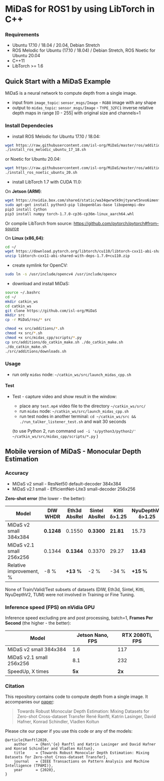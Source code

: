 ﻿# MiDaS for ROS1 by using LibTorch in C++

### Requirements

- Ubuntu 17.10 / 18.04 / 20.04, Debian Stretch
- ROS Melodic for Ubuntu (17.10 / 18.04) / Debian Stretch, ROS Noetic for Ubuntu 20.04
- C++11
- LibTorch >= 1.6

## Quick Start with a MiDaS Example

MiDaS is a neural network to compute depth from a single image.

* input from `image_topic`: `sensor_msgs/Image` - `RGB8` image with any shape
* output to `midas_topic`: `sensor_msgs/Image` - `TYPE_32FC1` inverse relative depth maps in range [0 - 255] with original size and channels=1

### Install Dependecies

* install ROS Melodic for Ubuntu 17.10 / 18.04:
```bash
wget https://raw.githubusercontent.com/isl-org/MiDaS/master/ros/additions/install_ros_melodic_ubuntu_17_18.sh
./install_ros_melodic_ubuntu_17_18.sh
```

or Noetic for Ubuntu 20.04:

```bash
wget https://raw.githubusercontent.com/isl-org/MiDaS/master/ros/additions/install_ros_noetic_ubuntu_20.sh
./install_ros_noetic_ubuntu_20.sh
```


* install LibTorch 1.7 with CUDA 11.0:

On **Jetson (ARM)**:
```bash
wget https://nvidia.box.com/shared/static/wa34qwrwtk9njtyarwt5nvo6imenfy26.whl -O torch-1.7.0-cp36-cp36m-linux_aarch64.whl
sudo apt-get install python3-pip libopenblas-base libopenmpi-dev
pip3 install Cython
pip3 install numpy torch-1.7.0-cp36-cp36m-linux_aarch64.whl
```
Or compile LibTorch from source: https://github.com/pytorch/pytorch#from-source

On **Linux (x86_64)**:
```bash
cd ~/
wget https://download.pytorch.org/libtorch/cu110/libtorch-cxx11-abi-shared-with-deps-1.7.0%2Bcu110.zip
unzip libtorch-cxx11-abi-shared-with-deps-1.7.0+cu110.zip
```

* create symlink for OpenCV:

```bash
sudo ln -s /usr/include/opencv4 /usr/include/opencv
```

* download and install MiDaS:

```bash
source ~/.bashrc
cd ~/
mkdir catkin_ws
cd catkin_ws
git clone https://github.com/isl-org/MiDaS
mkdir src
cp -r MiDaS/ros/* src

chmod +x src/additions/*.sh
chmod +x src/*.sh
chmod +x src/midas_cpp/scripts/*.py
cp src/additions/do_catkin_make.sh ./do_catkin_make.sh
./do_catkin_make.sh
./src/additions/downloads.sh
```

### Usage

* run only `midas` node: `~/catkin_ws/src/launch_midas_cpp.sh`

#### Test

* Test - capture video and show result in the window:
    * place any `test.mp4` video file to the directory `~/catkin_ws/src/`
    * run `midas` node: `~/catkin_ws/src/launch_midas_cpp.sh`
    * run test nodes in another terminal: `cd ~/catkin_ws/src && ./run_talker_listener_test.sh` and wait 30 seconds

    (to use Python 2, run command `sed -i 's/python3/python2/' ~/catkin_ws/src/midas_cpp/scripts/*.py` )

## Mobile version of MiDaS - Monocular Depth Estimation

### Accuracy

* MiDaS v2 small - ResNet50 default-decoder 384x384
* MiDaS v2.1 small - EfficientNet-Lite3 small-decoder 256x256

**Zero-shot error** (the lower - the better):

| Model |  DIW WHDR | Eth3d AbsRel | Sintel AbsRel | Kitti δ>1.25 | NyuDepthV2 δ>1.25 | TUM δ>1.25 |
|---|---|---|---|---|---|---|
| MiDaS v2 small 384x384 | **0.1248** | 0.1550 | **0.3300** | **21.81** | 15.73 | 17.00 |
| MiDaS v2.1 small 256x256 | 0.1344 | **0.1344** | 0.3370 | 29.27 | **13.43** | **14.53** |
| Relative improvement, % | -8 % | **+13 %** | -2 % | -34 % | **+15 %** | **+15 %** |

None of Train/Valid/Test subsets of datasets (DIW, Eth3d, Sintel, Kitti, NyuDepthV2, TUM) were not involved in Training or Fine Tuning.

### Inference speed (FPS) on nVidia GPU

Inference speed excluding pre and post processing, batch=1, **Frames Per Second** (the higher - the better):

| Model | Jetson Nano, FPS | RTX 2080Ti, FPS |
|---|---|---|
| MiDaS v2 small 384x384 | 1.6 | 117 |
| MiDaS v2.1 small 256x256 | 8.1 | 232 |
| SpeedUp, X times | **5x** | **2x** |

### Citation

This repository contains code to compute depth from a single image. It accompanies our [paper](https://arxiv.org/abs/1907.01341v3):

>Towards Robust Monocular Depth Estimation: Mixing Datasets for Zero-shot Cross-dataset Transfer
René Ranftl, Katrin Lasinger, David Hafner, Konrad Schindler, Vladlen Koltun

Please cite our paper if you use this code or any of the models:
```
@article{Ranftl2020,
	author    = {Ren\'{e} Ranftl and Katrin Lasinger and David Hafner and Konrad Schindler and Vladlen Koltun},
	title     = {Towards Robust Monocular Depth Estimation: Mixing Datasets for Zero-shot Cross-dataset Transfer},
	journal   = {IEEE Transactions on Pattern Analysis and Machine Intelligence (TPAMI)},
	year      = {2020},
}
```
